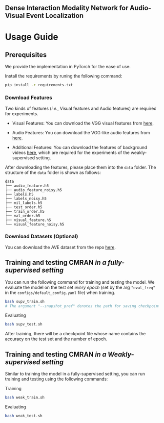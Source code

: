 ## Dense Interaction Modality Network for Audio-Visual Event Localization


# Usage Guide

## Prerequisites

We provide the implementation in PyTorch for the ease of use. 
             
Install the requirements by runing the following command:

```bash
pip install -r requirements.txt
```

### Download Features

Two kinds of features (*i.e.*, Visual features and Audio features) are required for experiments.

- Visual Features: You can download the VGG visual features from [here][Visual_feature].

- Audio Features: You can download the VGG-like audio features from [here][Audio_feature].

- Additional Features: You can download the features of background videos [here][Noisy_visual_feature], which are required for the experiments of the weakly-supervised setting.

After downloading the features, please place them into the `data` folder. The structure of the `data` folder is shown as follows:
```
data
├── audio_feature.h5
├── audio_feature_noisy.h5
├── labels.h5
├── labels_noisy.h5
├── mil_labels.h5
├── test_order.h5
├── train_order.h5
├── val_order.h5
├── visual_feature.h5
└── visual_feature_noisy.h5

```


### Download Datasets (Optional)

You can download the AVE dataset from the repo [here][AVE_dataset].


## Training and testing CMRAN *in a fully-supervised setting*

You can run the following command for training and testing the model.
We evaluate the model on the test set *every epoch* (set by the arg `"eval_freq"` in the `configs/default_config.yaml` file) when training.
```bash
bash supv_train.sh
# The argument "--snapshot_pref" denotes the path for saving checkpoints and code.
```
Evaluating

```bash
bash supv_test.sh
```

After training, there will be a checkpoint file whose name contains the accuracy on the test set and the number of epoch.


## Training and testing CMRAN *in a Weakly-supervised setting*

Similar to training the model in a fully-supervised setting, you can run training and testing using the following commands:

Training
```bash
bash weak_train.sh
```

Evaluating
```bash
bash weak_test.sh
```


[AVE_dataset]:  https://drive.google.com/open?id=1FjKwe79e0u96vdjIVwfRQ1V6SoDHe7kK
[Audio_feature]: https://drive.google.com/file/d/1F6p4BAOY-i0fDXUOhG7xHuw_fnO5exBS/view?usp=sharing
[Visual_feature]: https://drive.google.com/file/d/1hQwbhutA3fQturduRnHMyfRqdrRHgmC9/view?usp=sharing
[Noisy_visual_feature]: https://drive.google.com/file/d/1I3OtOHJ8G1-v5G2dHIGCfevHQPn-QyLh/view?usp=sharing
[YAPENG]: https://github.com/YapengTian/AVE-ECCV18

